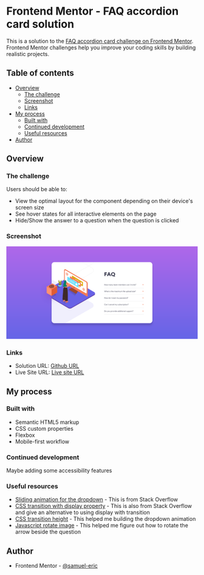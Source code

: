 # Frontend Mentor - FAQ accordion card solution

This is a solution to the [FAQ accordion card challenge on Frontend Mentor](https://www.frontendmentor.io/challenges/faq-accordion-card-XlyjD0Oam). Frontend Mentor challenges help you improve your coding skills by building realistic projects.

## Table of contents

- [Overview](#overview)
  - [The challenge](#the-challenge)
  - [Screenshot](#screenshot)
  - [Links](#links)
- [My process](#my-process)
  - [Built with](#built-with)
  - [Continued development](#continued-development)
  - [Useful resources](#useful-resources)
- [Author](#author)

## Overview

### The challenge

Users should be able to:

- View the optimal layout for the component depending on their device's screen size
- See hover states for all interactive elements on the page
- Hide/Show the answer to a question when the question is clicked

### Screenshot

![](./screenshot.jpg)

### Links

- Solution URL: [Github URL](https://github.com/samuel-eric/fem-faq-accordion-card)
- Live Site URL: [Live site URL](https://fem-faq-accordion-sericy.netlify.app/)

## My process

### Built with

- Semantic HTML5 markup
- CSS custom properties
- Flexbox
- Mobile-first workflow

### Continued development

Maybe adding some accessibility features

### Useful resources

- [Sliding animation for the dropdown](https://stackoverflow.com/questions/55810633/sliding-animation-when-hiding-showing-a-div) - This is from Stack Overflow
- [CSS transition with display property](https://stackoverflow.com/questions/3331353/transitions-on-the-css-display-property) - This is also from Stack Overflow and give an alternative to using display with transition
- [CSS transition height](https://stackoverflow.com/questions/3508605/how-can-i-transition-height-0-to-height-auto-using-css) - This helped me building the dropdown animation
- [Javascript rotate image](https://stackoverflow.com/questions/3508605/how-can-i-transition-height-0-to-height-auto-using-css) - This helped me figure out how to rotate the arrow beside the question

## Author

- Frontend Mentor - [@samuel-eric](https://www.frontendmentor.io/profile/samuel-eric)
